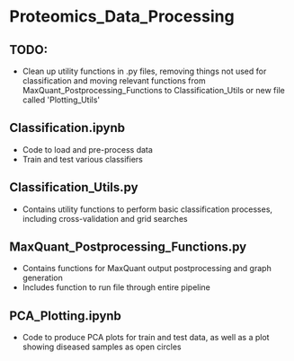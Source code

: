 # Proteomics_Data_Processing

## TODO:
* Clean up utility functions in .py files, removing things not used for classification and moving relevant functions from MaxQuant_Postprocessing_Functions to Classification_Utils or new file called 'Plotting_Utils'

## Classification.ipynb
* Code to load and pre-process data
* Train and test various classifiers

## Classification_Utils.py
* Contains utility functions to perform basic classification processes, including cross-validation and grid searches

## MaxQuant_Postprocessing_Functions.py
* Contains functions for MaxQuant output postprocessing and graph generation
* Includes function to run file through entire pipeline

## PCA_Plotting.ipynb
* Code to produce PCA plots for train and test data, as well as a plot showing diseased samples as open circles
